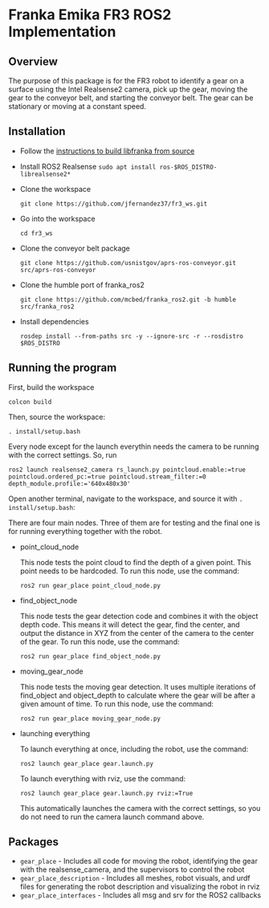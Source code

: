 # Franka Emika FR3 ROS2 Implementation

## Overview

The purpose of this package is for the FR3 robot to identify a gear on a surface using the Intel Realsense2 camera, pick up the gear, moving the gear to the conveyor belt, and starting the conveyor belt. The gear can be stationary or moving at a constant speed.

## Installation

* Follow the [instructions to build libfranka from source](https://support.franka.de/docs/installation_linux.html#building-from-source)

* Install ROS2 Realsense `sudo apt install ros-$ROS_DISTRO-librealsense2*`

* Clone the workspace

    `git clone https://github.com/jfernandez37/fr3_ws.git`

* Go into the workspace

    `cd fr3_ws`

* Clone the conveyor belt package

  `git clone https://github.com/usnistgov/aprs-ros-conveyor.git src/aprs-ros-conveyor`

* Clone the humble port of franka_ros2

    `git clone https://github.com/mcbed/franka_ros2.git -b humble src/franka_ros2`

* Install dependencies

    `rosdep install --from-paths src -y --ignore-src -r --rosdistro $ROS_DISTRO`

## Running the program

First, build the workspace

`colcon build`

Then, source the workspace:

`. install/setup.bash`

Every node except for the launch everythin needs the camera to be running with the correct settings. So, run
 
`ros2 launch realsense2_camera rs_launch.py pointcloud.enable:=true pointcloud.ordered_pc:=true pointcloud.stream_filter:=0 depth_module.profile:='640x480x30'`

Open another terminal, navigate to the workspace, and source it with `. install/setup.bash`:

There are four main nodes. Three of them are for testing and the final one is for running everything together with the robot.

* point_cloud_node

    This node tests the point cloud to find the depth of a given point. This point needs to be hardcoded. To run this node, use the command:

    `ros2 run gear_place point_cloud_node.py`

* find_object_node

    This node tests the gear detection code and combines it with the object depth code. This means it will detect the gear, find the center, and output the distance in XYZ from the center of the camera to the center of the gear. To run this node, use the command:

    `ros2 run gear_place find_object_node.py`

* moving_gear_node

    This node tests the moving gear detection. It uses multiple iterations of find_object and object_depth to calculate where the gear will be after a given amount of time. To run this node, use the command:

    `ros2 run gear_place moving_gear_node.py`

* launching everything

    To launch everything at once, including the robot, use the command:

    `ros2 launch gear_place gear.launch.py`

    To launch everything with rviz, use the command:

    `ros2 launch gear_place gear.launch.py rviz:=True`
  
    This automatically launches the camera with the correct settings, so you do not need to run the camera launch command above.

## Packages
* `gear_place` - Includes all code for moving the robot, identifying the gear with the realsense_camera, and the supervisors to control the robot
* `gear_place_description` - Includes all meshes, robot visuals, and urdf files for generating the robot description and visualizing the robot in rviz
* `gear_place_interfaces` - Includes all msg and srv for the ROS2 callbacks
